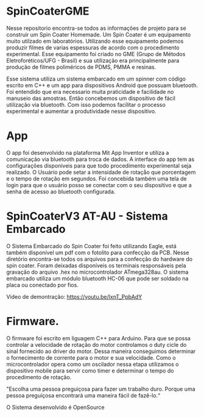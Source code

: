 # SpinCoaterGME

Nesse repositorio encontra-se todos as informações de projeto para se construir um Spin Coater Homemade.
Um Spin Coater é um equipamento muito utilzado em laboratórios. Utilizando esse equipamento podemos
produzir filmes de varias espessuras de acordo com o procedimento experimental. Esse equipamento foi criado
no GME (Grupo de Métodos Eletroforéticos/UFG - Brasil) e sua utilização era principalmente para produção de filmes
poliméricos de PDMS, PMMA e resinas. 

Esse sistema utiliza um sistema embarcado em um spinner com código escrito em C++ e um app para dispositivos Android que possuam bluetooth.
Foi entendido que era necessario muita praticidade e facilidade no manuseio das amostras.
Então concebemos um dispositivo de fácil utilização via bluetooth. Com isso podemos facilitar
o processo experimental e aumentar a produtividade nesse dispositivo.


# App

O app foi desenvolvido na plataforma Mit App Inventor e utiliza a comunicação via bluetooth para troca de dados.
A interface do app tem as configurações disponiveis para que todo procedimento experimental seja realizado.
O Usuário pode setar a intensidade de rotaçåo que porcentagem e o tempo de rotação em segundos.
Foi concebida também uma tela de login para que o usuário posso se conectar com o seu dispositivo e que a senha
de acesso ao bluetooth configurada.


# SpinCoaterV3 AT-AU - Sistema Embarcado


O Sistema Embarcado do Spin Coater foi feito utilizando Eagle, está também disponível um pdf com o fotolito
para confecção da PCB. Nesse diretório encontra-se todos os arquivos para a confecção do hardware do spin coater. 
Foram deixadas disponíveis os terminais responsáveis pela gravação do arquivo .hex no microcontrolador ATmega328au. 
O sistema embarcado utiliza um módulo bluetooth HC-06 que pode ser soldado na placa ou conectado por fios.


Video de demontração:
https://youtu.be/IxnT_PpbAdY


# Firmware.

O firmware foi escrito em liguagem C++ para Arduino. Para que se possa controlar a velocidade de rotação do motor
controlamos o duty cicle do sinal fornecido ao driver do motor. Dessa maneira conseguimos determinar o fornecimento 
de corrente para o motor e sua velocidade. Como o microcontrolador opera como um oscilador nessa etapa
utilizamos o dispositivo mobile para servir como timer e determinar o tempo do procedimento de rotação.



"Escolha uma pessoa preguiçosa para fazer um trabalho duro. Porque uma pessoa preguiçosa encontrará uma maneira fácil de fazê-lo.“

O Sistema desenvolvido é OpenSource
